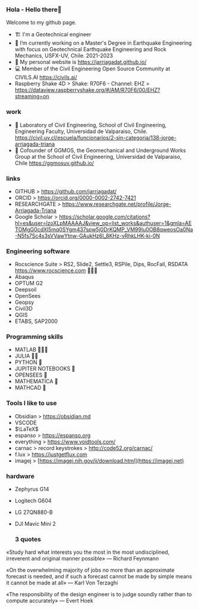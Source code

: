 ### Hola - Hello there👋
Welcome to my github page.
- 🏗️ I'm a Geotechnical engineer
- 🔭 I’m currently working on a Master's Degree in Earthquake Engineering with focus on Geotechnical Earthquake Engineering and Rock Mechanics, USFX-UV, Chile. 2021-2023
- 📣 My personal website is https://jarriagadat.github.io/
- 💻 Member of the Civil Engineering Open Source Community at CIVILS.AI  https://civils.ai/
- Raspberry Shake 4D > Shake: R70F6 - Channel: EHZ > https://dataview.raspberryshake.org/#/AM/R70F6/00/EHZ?streaming=on

### work
- 🧪 Laboratory of Civil Engineering, School of Civil Engineering, Engineering Faculty, Universidad de Valparaiso, Chile. https://civil.uv.cl/escuela/funcionarios/2-sin-categoria/138-jorge-arriagada-triana
- 🌱 Cofounder of GGMOS, the Geomechanical and Underground Works Group at the School of Civil Engineering, Universidad de Valparaiso, Chile https://ggmosuv.github.io/

### links
- GITHUB > https://github.com/jarriagadat/
- ORCID > https://orcid.org/0000-0002-2742-7421
- RESEARCHGATE > https://www.researchgate.net/profile/Jorge-Arriagada-Triana
- Google Scholar > https://scholar.google.com/citations?hl=es&user=lzoXLpMAAAAJ&view_op=list_works&authuser=1&gmla=AETOMgG0cdXl5mq0SYgm437spw5j0DrKQMP_VM99Iu0OB8qweosOa0Na-N5fs7Sc4s3sVVawYtnw-GAukHz6I_8KHz-vRhkLHK-ki-0N

<!--

**jaatriana/jaatriana** is a ✨ _special_ ✨ repository because its `README.md` (this file) appears on your GitHub profile.

Here are some ideas to get you started:

- 🔭 I’m currently working on ...
- 🌱 I’m currently learning BIM
- 👯 I’m looking to collaborate on JetGrouting
-->

### Engineering software
+ Rocscience Suite > RS2, Slide2, Settle3, RSPile, Dips, RocFall, RSDATA https://www.rocscience.com 🌟🌟🌟
+ Abaqus
+ OPTUM G2
+ Deepsoil
+ OpenSees
+ Geopsy
+ Civil3D
+ QGIS
+ ETABS, SAP2000

### Programming skills
+ MATLAB  🌟🌟🌟
+ JULIA   🌟🌟
+ PYTHON  🌟
+ JUPITER NOTEBOOKS 🌟
+ OPENSEES 🌟
+ MATHEMATICA 🌟
+ MATHCAD 🌟

### Tools I like to use
+ Obsidian > https://obsidian.md
+ VSCODE
+ $\LaTeX$ 
+ espanso > https://espanso.org
+ everything > https://www.voidtools.com/
+ carnac > record keystrokes > http://code52.org/carnac/
+ f.lux > https://justgetflux.com
+ imagej > [https://imagej.nih.gov/ij/download.html](https://imagej.net)

### hardware
+ Zephyrus G14
+ Logitech G604
+ LG 27QN880-B
+ DJI Mavic Mini 2

  ### 3 quotes
«Study hard what interests you the most in the most undisciplined, irreverent and original manner possible» ― Richard Feynmann

«On the overwhelming majority of jobs no more than an approximate forecast is needed, and if such a forecast cannot be made by simple means it cannot be made at all» ― Karl Von Terzaghi

«The responsibility of the design engineer is to judge soundly rather than to compute accurately» ― Evert Hoek
